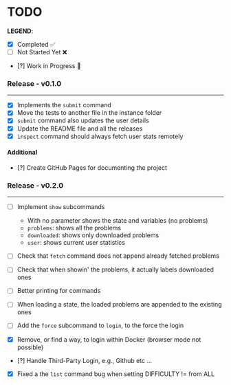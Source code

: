 # TODO

**LEGEND**:

- [x] Completed ✅
- [ ] Not Started Yet ❌
- [?] Work in Progress 👷

### Release - v0.1.0
---

- [x] Implements the `submit` command
- [x] Move the tests to another file in the instance folder
- [x] `submit` command also updates the user details
- [x] Update the README file and all the releases
- [x] `inspect` command should always fetch user stats remotely

#### Additional

- [?] Create GitHub Pages for documenting the project

### Release - v0.2.0
---

- [ ] Implement `show` subcommands

  + With no parameter shows the state and variables (no problems)
  + `problems`: shows all the problems
  + `downloaded`: shows only downloaded problems
  + `user`: shows current user statistics

- [ ] Check that `fetch` command does not append already fetched problems
- [ ] Check that when showin' the problems, it actually labels downloaded ones
- [ ] Better printing for commands
- [ ] When loading a state, the loaded problems are appended to the existing ones
- [ ] Add the `force` subcommand to `login`, to the force the login
- [x] Remove, or find a way, to login within Docker (browser mode not possible)
- [?] Handle Third-Party Login, e.g., Github etc ...
- [x] Fixed a the `list` command bug when setting DIFFICULTY != from ALL